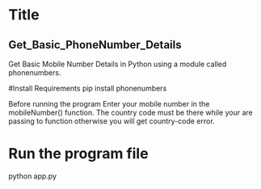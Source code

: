 # Title
## Get_Basic_PhoneNumber_Details
Get Basic Mobile Number Details in Python using a module called phonenumbers.

#Install Requirements
pip install phonenumbers 

Before running the program Enter your mobile number in the mobileNumber() function. 
The country code must be there while your are passing to function otherwise you will get country-code error.

# Run the program file 
python app.py





